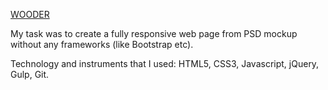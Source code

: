 [WOODER](https://pytnik23.github.io/wooder/)

My task was to create a fully responsive web page from PSD mockup without any frameworks (like Bootstrap etc).

Technology and instruments that I used:
HTML5, CSS3, Javascript, jQuery, Gulp, Git.
